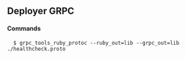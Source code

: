 ## Deployer GRPC

#### Commands

```
  $ grpc_tools_ruby_protoc --ruby_out=lib --grpc_out=lib ./healthcheck.proto
```
